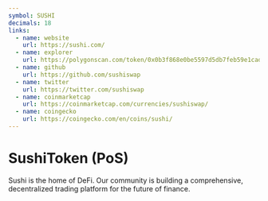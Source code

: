 ```yaml
---
symbol: SUSHI
decimals: 18
links:
  - name: website
    url: https://sushi.com/
  - name: explorer
    url: https://polygonscan.com/token/0x0b3f868e0be5597d5db7feb59e1cadbb0fdda50a
  - name: github
    url: https://github.com/sushiswap
  - name: twitter
    url: https://twitter.com/sushiswap
  - name: coinmarketcap
    url: https://coinmarketcap.com/currencies/sushiswap/
  - name: coingecko
    url: https://coingecko.com/en/coins/sushi/
---
```


# SushiToken (PoS)

Sushi is the home of DeFi. Our community is building a comprehensive, decentralized trading platform for the future of finance.
